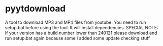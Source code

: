 # pyytdownload
A tool to download MP3 and MP4 files from youtube.
You need to run setup.bat before using the tool. It will install dependencies.
SPECIAL NOTE: If your version has a build number lower than 240121 please download and run setup.bat again because some I added some update checking stuff
